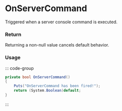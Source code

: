 # OnServerCommand
<Badge type="info" text="Server"/><Badge type="danger" text="Carbon Compatible"/><Badge type="warning" text="Oxide Compatible"/>
Triggered when a server console command is executed.

### Return
Returning a non-null value cancels default behavior.

### Usage
::: code-group
```csharp [Example]
private bool OnServerCommand()
{
	Puts("OnServerCommand has been fired!");
	return (System.Boolean)default;
}
```
:::
